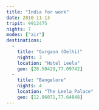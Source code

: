```yaml
---
title: "India for work"
date: 2010-11-13
tripit: 9912475
nights: 7
modes: ["air"]
destinations:
  -
    title: "Gurgaon (Delhi)"
    nights: 3
    location: "Hotel Leela"
    geo: [28.50429,77.09742]
  -
    title: "Bangelore"
    nights: 4
    location: "The Leela Palace"
    geo: [12.96071,77.64848]
---
```




